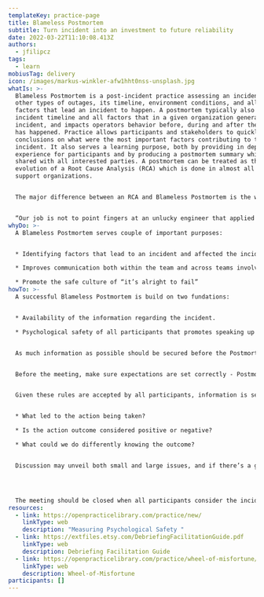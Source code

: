 ```yaml
---
templateKey: practice-page
title: Blameless Postmortem
subtitle: Turn incident into an investment to future reliability
date: 2022-03-22T11:10:08.413Z
authors:
  - jfilipcz
tags:
  - learn
mobiusTag: delivery
icon: /images/markus-winkler-afw1hht0nss-unsplash.jpg
whatIs: >-
  Blameless Postmortem is a post-incident practice assessing an incident or
  other types of outages, its timeline, environment conditions, and all possible
  factors that lead an incident to happen. A postmortem typically also covers
  incident timeline and all factors that in a given organization generate
  incident, and impacts operators behavior before, during and after the outage
  has happened. Practice allows participants and stakeholders to quickly form
  conclusions on what were the most important factors contributing to the
  incident. It also serves a learning purpose, both by providing in depth
  experience for participants and by producing a postmortem summary which can be
  shared with all interested parties. A postmortem can be treated as the
  evolution of a Root Cause Analysis (RCA) which is done in almost all major IT
  support organizations.


  The major difference between an RCA and Blameless Postmortem is the way both of them are run, with the later putting emphasis not only establishing the root cause but also ensuring that there’s no form of possibly harmful judgement being made along the way. Often a postmortem is also carried out in a less formalized manner, making sure that the actual story comes before documentation.


  “Our job is not to point fingers at an unlucky engineer that applied a wrong configuration file, our job is to figure out why he picked the wrong one and what we personally and as an organization can do to prevent it in the future.”
whyDo: >-
  A Blameless Postmortem serves couple of important purposes:


  * Identifying factors that lead to an incident and affected the incident timeline, both in good and bad way

  * Improves communication both within the team and across teams involved in the incident response and Postmortem itself - “if we can openly talk about failures, we can talk about anything”

  * Promote the safe culture of “it’s alright to fail”
howTo: >-
  A successful Blameless Postmortem is build on two fundations:


  * Availability of the information regarding the incident.

  * Psychological safety of all participants that promotes speaking up openly


  As much information as possible should be secured before the Postmortem meeting, and should include incident tickets, reports and most importantly, a list of actions taken during the incident remediation and resolution. Make sure that whatever the form of track of actions is, it has the information about what has been done, preferably what the outcome of the action was, along with timestamps. Tracking the order of actions and outcomes is often crucial in establishing the general “picture”. Make sure you also identify all parties involved in incident response, and ensure that all those parties are represented on Postmortem meetings. Key business stakeholders may want to participate in the blameless postmortem. It is strongly recommended they do not participate in the postmortem itself as their very presence can prevent others from speaking freely. The best time to involve stakeholders is after the postmortem has been drafted and reviewed by senior engineers for accuracy.


  Before the meeting, make sure expectations are set correctly - Postmortems are not being done with the intent to establish blame , it’s for establishing what went well and what went wrong. Conclusions of any sort should be respectful and only focus on atomic actions, psychological safety of all participants is the key to getting trustworthy results out of a Postmortem. If there’s a disagreement on an action that has been taken, make sure the subject of disagreement is explained in detail and an alternative approach is presented. A Blameless Postmortem assumes every incident participant acted with the best intentions based on the information they had at the time. It also acknowledges that things fail and human beings make mistakes. With those assumptions in mind, it is clear that it is the organization's responsibility to account for, and prepare for, failures and mistakes - the express intent of a Postmortem is to help and improve the organization.


  Given these rules are accepted by all participants, information is secured, and all parties are represented , you’re ready to run the meeting. Meeting course should be structured in a way that follows the timeline of the incident . Participants go through each item, starting with how the incident was identified, what actions have been taken etc. Consider discussing if all parties needed for incident resolution were involved in a timely manner. That doesn’t stop there as any item considered important for incident response should be also discussed. Think of role playing games, with the script being based on track of actions. Depending on granularity decided by participants, all major actions should be discussed. Be mindful of an action’s context and the information that was available at the point of time the action happened. Also, take advantage of hindsight to help choose better paths in the future. . In general, an action should be discussed in the dimensions of:


  * What led to the action being taken?

  * Is the action outcome considered positive or negative?

  * What could we do differently knowing the outcome?


  Discussion may unveil both small and large issues, and if there’s a general consensus specific thing impacted the incident response in either positive or negative way, be sure remediation is discussed. An Action Point should be raised to to track remediation, and decrease a risk level for reliability. Keep an open mind, some things may be solved by technical means, some are more procedurally based, but all come together in the end and all are important for lowering the risk of incident occurrence.




  The meeting should be closed when all participants consider the incident to be explained and well understood, and the Postmortem summary prepared and accepted by all parties present. A postmortem summary that can be shared with stakeholders and other interested parties should be brief and precise, focusing on facts and leaving all personal factors aside. A summary should be prepared with aim of helping others not to make the same mistakes. Last but not least, be sure Action Points are looked up and dealt with. There’s no better booster for the next Postmortem, than participants' knowledge that the previous one wasn’t a waste of time and really improved the way organization works. Don’t forget about another useful practice, called Wheel-of-Misfortune for which Postmortem is a great provider of scripts and content.
resources:
  - link: https://openpracticelibrary.com/practice/new/
    linkType: web
    description: "Measuring Psychological Safety "
  - link: https://extfiles.etsy.com/DebriefingFacilitationGuide.pdf
    linkType: web
    description: Debriefing Facilitation Guide
  - link: https://openpracticelibrary.com/practice/wheel-of-misfortune/
    linkType: web
    description: Wheel-of-Misfortune
participants: []
---
```

